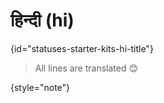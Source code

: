 # हिन्दी (hi)
{id="statuses-starter-kits-hi-title"}


> All lines are translated 😊
>
{style="note"}
